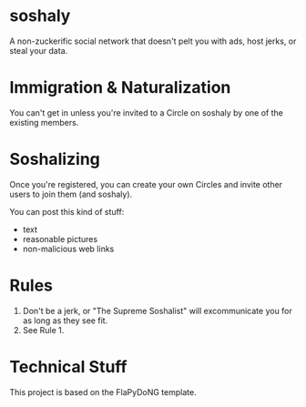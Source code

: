 # soshaly
A non-zuckerific social network that doesn't pelt you with ads, host jerks, or steal your data.

# Immigration & Naturalization
You can't get in unless you're invited to a Circle on soshaly by one of the existing members.

# Soshalizing
Once you're registered, you can create your own Circles and invite other users to join them (and soshaly).

You can post this kind of stuff:
- text
- reasonable pictures
- non-malicious web links

# Rules
1. Don't be a jerk, or "The Supreme Soshalist" will excommunicate you for as long as they see fit.
2. See Rule 1.

# Technical Stuff
This project is based on the FlaPyDoNG template.
